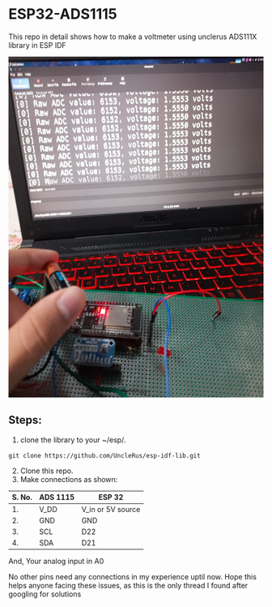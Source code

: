 # ESP32-ADS1115
This repo in detail shows how to make a voltmeter using unclerus ADS111X library in ESP IDF

![demo](img/demo.jpeg)

## Steps: 
1. clone the library to your ~/esp/. 
``` cd ~/esp/
git clone https://github.com/UncleRus/esp-idf-lib.git  
```

2. Clone this repo. 
3. Make connections as shown:

| S. No. | ADS 1115 | ESP 32            |
|--------|----------|-------------------|
| 1.     | V_DD     | V_in or 5V source |
| 2.     | GND      | GND               |
| 3.     | SCL      | D22               |
| 4.     | SDA      | D21               |

And, Your analog input in A0

No other pins need any connections in my experience uptil now.
Hope this helps anyone facing these issues, as this is the only thread I found after googling for solutions
